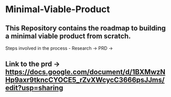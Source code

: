 # Minimal-Viable-Product
## This Repository contains the roadmap to building a minimal viable product from scratch.
Steps involved in the process - Research -> PRD ->
## Link to the prd -> https://docs.google.com/document/d/1BXMwzNHp9axr9tkncCYOCE5_rZvXWcycC3666psJJms/edit?usp=sharing
